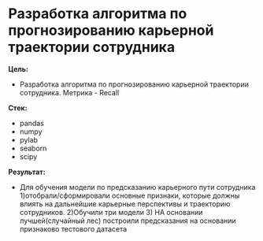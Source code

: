 # **Разработка алгоритма по прогнозированию карьерной траектории сотрудника** 

**Цель:** 
* Разработка алгоритма по прогнозированию карьерной траектории сотрудника. Метрика - Recall



**Стек:** 
* pandas 
* numpy 
* pylab
* seaborn
* scipy

**Результат:** 
* Для обучения модели по предсказанию карьерного пути сотрудника 1)отобрали/сформировали основные признаки, которые должны влиять на дальнейшие карьерные перспективы и траекторию сотрудников. 2)Обучили три модели 3) НА основании лучшей(случайный лес) построили предсказания на основании признаково тестового датасета
